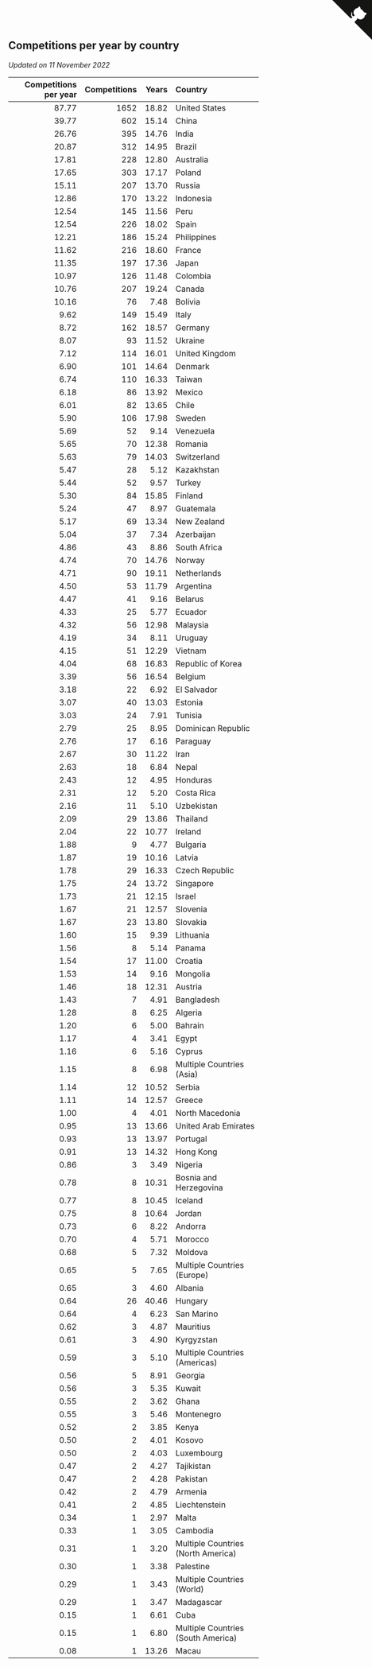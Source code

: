 ## Competitions per year by country

*Updated on 11 November 2022*

| Competitions per year | Competitions | Years | Country |
| ---: | ---: | ---: | :--- |
| 87.77 | 1652 | 18.82 | United States |
| 39.77 | 602 | 15.14 | China |
| 26.76 | 395 | 14.76 | India |
| 20.87 | 312 | 14.95 | Brazil |
| 17.81 | 228 | 12.80 | Australia |
| 17.65 | 303 | 17.17 | Poland |
| 15.11 | 207 | 13.70 | Russia |
| 12.86 | 170 | 13.22 | Indonesia |
| 12.54 | 145 | 11.56 | Peru |
| 12.54 | 226 | 18.02 | Spain |
| 12.21 | 186 | 15.24 | Philippines |
| 11.62 | 216 | 18.60 | France |
| 11.35 | 197 | 17.36 | Japan |
| 10.97 | 126 | 11.48 | Colombia |
| 10.76 | 207 | 19.24 | Canada |
| 10.16 | 76 | 7.48 | Bolivia |
| 9.62 | 149 | 15.49 | Italy |
| 8.72 | 162 | 18.57 | Germany |
| 8.07 | 93 | 11.52 | Ukraine |
| 7.12 | 114 | 16.01 | United Kingdom |
| 6.90 | 101 | 14.64 | Denmark |
| 6.74 | 110 | 16.33 | Taiwan |
| 6.18 | 86 | 13.92 | Mexico |
| 6.01 | 82 | 13.65 | Chile |
| 5.90 | 106 | 17.98 | Sweden |
| 5.69 | 52 | 9.14 | Venezuela |
| 5.65 | 70 | 12.38 | Romania |
| 5.63 | 79 | 14.03 | Switzerland |
| 5.47 | 28 | 5.12 | Kazakhstan |
| 5.44 | 52 | 9.57 | Turkey |
| 5.30 | 84 | 15.85 | Finland |
| 5.24 | 47 | 8.97 | Guatemala |
| 5.17 | 69 | 13.34 | New Zealand |
| 5.04 | 37 | 7.34 | Azerbaijan |
| 4.86 | 43 | 8.86 | South Africa |
| 4.74 | 70 | 14.76 | Norway |
| 4.71 | 90 | 19.11 | Netherlands |
| 4.50 | 53 | 11.79 | Argentina |
| 4.47 | 41 | 9.16 | Belarus |
| 4.33 | 25 | 5.77 | Ecuador |
| 4.32 | 56 | 12.98 | Malaysia |
| 4.19 | 34 | 8.11 | Uruguay |
| 4.15 | 51 | 12.29 | Vietnam |
| 4.04 | 68 | 16.83 | Republic of Korea |
| 3.39 | 56 | 16.54 | Belgium |
| 3.18 | 22 | 6.92 | El Salvador |
| 3.07 | 40 | 13.03 | Estonia |
| 3.03 | 24 | 7.91 | Tunisia |
| 2.79 | 25 | 8.95 | Dominican Republic |
| 2.76 | 17 | 6.16 | Paraguay |
| 2.67 | 30 | 11.22 | Iran |
| 2.63 | 18 | 6.84 | Nepal |
| 2.43 | 12 | 4.95 | Honduras |
| 2.31 | 12 | 5.20 | Costa Rica |
| 2.16 | 11 | 5.10 | Uzbekistan |
| 2.09 | 29 | 13.86 | Thailand |
| 2.04 | 22 | 10.77 | Ireland |
| 1.88 | 9 | 4.77 | Bulgaria |
| 1.87 | 19 | 10.16 | Latvia |
| 1.78 | 29 | 16.33 | Czech Republic |
| 1.75 | 24 | 13.72 | Singapore |
| 1.73 | 21 | 12.15 | Israel |
| 1.67 | 21 | 12.57 | Slovenia |
| 1.67 | 23 | 13.80 | Slovakia |
| 1.60 | 15 | 9.39 | Lithuania |
| 1.56 | 8 | 5.14 | Panama |
| 1.54 | 17 | 11.00 | Croatia |
| 1.53 | 14 | 9.16 | Mongolia |
| 1.46 | 18 | 12.31 | Austria |
| 1.43 | 7 | 4.91 | Bangladesh |
| 1.28 | 8 | 6.25 | Algeria |
| 1.20 | 6 | 5.00 | Bahrain |
| 1.17 | 4 | 3.41 | Egypt |
| 1.16 | 6 | 5.16 | Cyprus |
| 1.15 | 8 | 6.98 | Multiple Countries (Asia) |
| 1.14 | 12 | 10.52 | Serbia |
| 1.11 | 14 | 12.57 | Greece |
| 1.00 | 4 | 4.01 | North Macedonia |
| 0.95 | 13 | 13.66 | United Arab Emirates |
| 0.93 | 13 | 13.97 | Portugal |
| 0.91 | 13 | 14.32 | Hong Kong |
| 0.86 | 3 | 3.49 | Nigeria |
| 0.78 | 8 | 10.31 | Bosnia and Herzegovina |
| 0.77 | 8 | 10.45 | Iceland |
| 0.75 | 8 | 10.64 | Jordan |
| 0.73 | 6 | 8.22 | Andorra |
| 0.70 | 4 | 5.71 | Morocco |
| 0.68 | 5 | 7.32 | Moldova |
| 0.65 | 5 | 7.65 | Multiple Countries (Europe) |
| 0.65 | 3 | 4.60 | Albania |
| 0.64 | 26 | 40.46 | Hungary |
| 0.64 | 4 | 6.23 | San Marino |
| 0.62 | 3 | 4.87 | Mauritius |
| 0.61 | 3 | 4.90 | Kyrgyzstan |
| 0.59 | 3 | 5.10 | Multiple Countries (Americas) |
| 0.56 | 5 | 8.91 | Georgia |
| 0.56 | 3 | 5.35 | Kuwait |
| 0.55 | 2 | 3.62 | Ghana |
| 0.55 | 3 | 5.46 | Montenegro |
| 0.52 | 2 | 3.85 | Kenya |
| 0.50 | 2 | 4.01 | Kosovo |
| 0.50 | 2 | 4.03 | Luxembourg |
| 0.47 | 2 | 4.27 | Tajikistan |
| 0.47 | 2 | 4.28 | Pakistan |
| 0.42 | 2 | 4.79 | Armenia |
| 0.41 | 2 | 4.85 | Liechtenstein |
| 0.34 | 1 | 2.97 | Malta |
| 0.33 | 1 | 3.05 | Cambodia |
| 0.31 | 1 | 3.20 | Multiple Countries (North America) |
| 0.30 | 1 | 3.38 | Palestine |
| 0.29 | 1 | 3.43 | Multiple Countries (World) |
| 0.29 | 1 | 3.47 | Madagascar |
| 0.15 | 1 | 6.61 | Cuba |
| 0.15 | 1 | 6.80 | Multiple Countries (South America) |
| 0.08 | 1 | 13.26 | Macau |


<a href="https://github.com/jonatanklosko/wca_statistics" class="github-corner" aria-label="View source on Github"><svg width="80" height="80" viewBox="0 0 250 250" style="fill:#151513; color:#fff; position: absolute; top: 0; border: 0; right: 0;" aria-hidden="true"><path d="M0,0 L115,115 L130,115 L142,142 L250,250 L250,0 Z"></path><path d="M128.3,109.0 C113.8,99.7 119.0,89.6 119.0,89.6 C122.0,82.7 120.5,78.6 120.5,78.6 C119.2,72.0 123.4,76.3 123.4,76.3 C127.3,80.9 125.5,87.3 125.5,87.3 C122.9,97.6 130.6,101.9 134.4,103.2" fill="currentColor" style="transform-origin: 130px 106px;" class="octo-arm"></path><path d="M115.0,115.0 C114.9,115.1 118.7,116.5 119.8,115.4 L133.7,101.6 C136.9,99.2 139.9,98.4 142.2,98.6 C133.8,88.0 127.5,74.4 143.8,58.0 C148.5,53.4 154.0,51.2 159.7,51.0 C160.3,49.4 163.2,43.6 171.4,40.1 C171.4,40.1 176.1,42.5 178.8,56.2 C183.1,58.6 187.2,61.8 190.9,65.4 C194.5,69.0 197.7,73.2 200.1,77.6 C213.8,80.2 216.3,84.9 216.3,84.9 C212.7,93.1 206.9,96.0 205.4,96.6 C205.1,102.4 203.0,107.8 198.3,112.5 C181.9,128.9 168.3,122.5 157.7,114.1 C157.9,116.9 156.7,120.9 152.7,124.9 L141.0,136.5 C139.8,137.7 141.6,141.9 141.8,141.8 Z" fill="currentColor" class="octo-body"></path></svg></a><style>.github-corner:hover .octo-arm{animation:octocat-wave 560ms ease-in-out}@keyframes octocat-wave{0%,100%{transform:rotate(0)}20%,60%{transform:rotate(-25deg)}40%,80%{transform:rotate(10deg)}}@media (max-width:500px){.github-corner:hover .octo-arm{animation:none}.github-corner .octo-arm{animation:octocat-wave 560ms ease-in-out}}</style>
